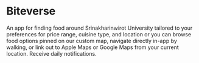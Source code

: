 # Biteverse
An app for finding food around Srinakharinwirot University tailored to your preferences for price range, cuisine type, and location or you can browse food options pinned on our custom map, navigate directly in-app by walking, or link out to Apple Maps or Google Maps from your current location. Receive daily notifications. 
